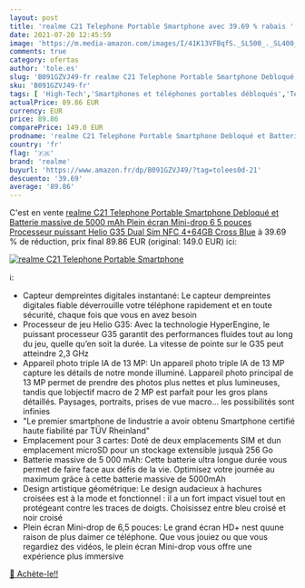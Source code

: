 ```yaml
---
layout: post
title: 'realme C21 Telephone Portable Smartphone avec 39.69 % rabais '
date: 2021-07-20 12:45:59
image: 'https://m.media-amazon.com/images/I/41K13VFBqfS._SL500_._SL400_.jpg'
comments: true
category: ofertas
author: 'tole.es'
slug: 'B091GZVJ49-fr realme C21 Telephone Portable Smartphone Debloqué et...'
sku: 'B091GZVJ49-fr'
tags: [ 'High-Tech','Smartphones et téléphones portables débloqués','Téléphones portables et accessoires','realme', ]
actualPrice: 89.86 EUR
currency: EUR
price: 89.86
comparePrice: 149.0 EUR
prodname: 'realme C21 Telephone Portable Smartphone Debloqué et Batterie massive de 5000 mAh Plein écran Mini-drop 6 5 pouces  Processeur puissant Helio G35 Dual Sim  NFC 4+64GB  Cross Blue'
country: 'fr'
flag: '🇫🇷'
brand: 'realme'
buyurl: 'https://www.amazon.fr/dp/B091GZVJ49/?tag=tolees0d-21'
descuento: '39.69'
average: '89.86'
---
```


C'est en vente [realme C21 Telephone Portable Smartphone Debloqué et Batterie massive de 5000 mAh Plein écran Mini-drop 6 5 pouces  Processeur puissant Helio G35 Dual Sim  NFC 4+64GB  Cross Blue](https://www.amazon.fr/dp/B091GZVJ49/?tag=tolees0d-21)  à  39.69 % de réduction, prix final  89.86 EUR (original: 149.0 EUR) ici:

[![realme C21 Telephone Portable Smartphone](https://m.media-amazon.com/images/I/41K13VFBqfS._SL500_._SL400_.jpg)](https://www.amazon.fr/dp/B091GZVJ49/?tag=tolees0d-21)

ℹ️:

- Capteur dempreintes digitales instantané: Le capteur dempreintes digitales fiable déverrouille votre téléphone rapidement et en toute sécurité, chaque fois que vous en avez besoin
- Processeur de jeu Helio G35: Avec la technologie HyperEngine, le puissant processeur G35 garantit des performances fluides tout au long du jeu, quelle qu’en soit la durée. La vitesse de pointe sur le G35 peut atteindre 2,3 GHz
- Appareil photo triple IA de 13 MP: Un appareil photo triple IA de 13 MP capture les détails de notre monde illuminé. Lappareil photo principal de 13 MP permet de prendre des photos plus nettes et plus lumineuses, tandis que lobjectif macro de 2 MP est parfait pour les gros plans détaillés. Paysages, portraits, prises de vue macro... les possibilités sont infinies
- "Le premier smartphone de lindustrie a avoir obtenu Smartphone certifié haute fiabilité par TÜV Rheinland"
- Emplacement pour 3 cartes: Doté de deux emplacements SIM et dun emplacement microSD pour un stockage extensible jusquà 256 Go
- Batterie massive de 5 000 mAh: Cette batterie ultra longue durée vous permet de faire face aux défis de la vie. Optimisez votre journée au maximum grâce à cette batterie massive de 5000mAh
- Design artistique géométrique: Le design audacieux à hachures croisées est à la mode et fonctionnel : il a un fort impact visuel tout en protégeant contre les traces de doigts. Choisissez entre bleu croisé et noir croisé
- Plein écran Mini-drop de 6,5 pouces: Le grand écran HD+ nest quune raison de plus daimer ce téléphone. Que vous jouiez ou que vous regardiez des vidéos, le plein écran Mini-drop vous offre une expérience plus immersive

[🛒 Achète-le!!](https://www.amazon.fr/dp/B091GZVJ49/?tag=tolees0d-21)
